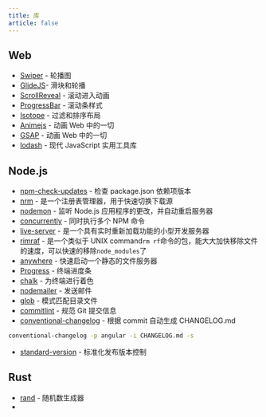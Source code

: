 ```yaml
---
title: 库
article: false
---
```


## Web

+ [Swiper](https://swiperjs.com/demos) - 轮播图
+ [GlideJS](https://glidejs.com/)- 滑块和轮播
+ [ScrollReveal](https://scrollrevealjs.org/) - 滚动进入动画
+ [ProgressBar](https://kimmobrunfeldt.github.io/progressbar.js/) - 滚动条样式
+ [Isotope](https://isotope.metafizzy.co/) - 过滤和排序布局
+ [Animejs](https://animejs.com/) - 动画 Web 中的一切
+ [GSAP](https://greensock.com/gsap/) - 动画 Web 中的一切
+ [lodash](https://github.com/lodash/lodash) - 现代 JavaScript 实用工具库

## Node.js

+ [npm-check-updates](https://github.com/raineorshine/npm-check-updates) - 检查 package.json 依赖项版本
+ [nrm](https://github.com/Pana/nrm) - 是一个注册表管理器，用于快速切换下载源
+ [nodemon](https://github.com/remy/nodemon) - 监听 Node.js 应用程序的更改，并自动重启服务器
+ [concurrently](https://github.com/open-cli-tools/concurrently) - 同时执行多个 NPM 命令
+ [live-server](https://github.com/tapio/live-server) - 是一个具有实时重新加载功能的小型开发服务器
+ [rimraf](https://github.com/isaacs/rimraf) - 是一个类似于 UNIX command`rm rf`命令的包，能大大加快移除文件的速度，可以快速的移除`node_modules`了
+ [anywhere](https://github.com/JacksonTian/anywhere) - 快速启动一个静态的文件服务器
+ [Progress](https://github.com/visionmedia/node-progress) - 终端进度条
+ [chalk](https://github.com/chalk/chalk) - 为终端进行着色
+ [nodemailer](https://github.com/nodemailer/nodemailer) - 发送邮件
+ [glob](https://github.com/isaacs/node-glob) - 模式匹配目录文件
+ [commitlint](https://github.com/conventional-changelog/commitlint) - 规范 Git 提交信息
+ [conventional-changelog](https://github.com/conventional-changelog/conventional-changelog) - 根据 commit 自动生成 CHANGELOG.md

```sh
conventional-changelog -p angular -i CHANGELOG.md -s
```

+ [standard-version](https://github.com/conventional-changelog/standard-version) - 标准化发布版本控制

## Rust

+ [rand](https://github.com/rust-random/rand) - 随机数生成器
+ 